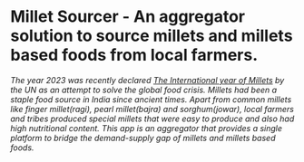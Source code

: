 # Millet Sourcer - An aggregator solution to source millets and millets based foods from local farmers.  

_The year 2023 was recently declared [The International year of Millets](https://www.thehindu.com/business/watch-business-matters-why-did-un-declare-2023-as-international-year-of-millets/article66366169.ece) by the UN as an attempt to solve the global food crisis. Millets had been a staple food source in India since ancient times. Apart from common millets like finger millet(ragi), pearl millet(bajra) and sorghum(jowar), local farmers and tribes produced special millets that were easy to produce and also had high nutritional content. This app is an aggregator that provides a single platform to bridge the demand-supply gap of millets and millets based foods._

